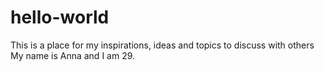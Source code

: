 # hello-world
This is a place for my inspirations, ideas and topics to discuss with others
My name is Anna and I am 29.
